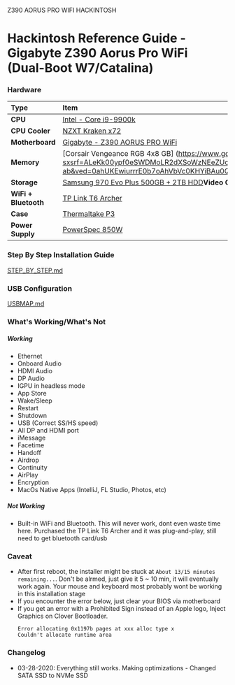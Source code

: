 Z390 AORUS PRO WIFI HACKINTOSH

# Hackintosh Reference Guide - Gigabyte Z390 Aorus Pro WiFi (Dual-Boot W7/Catalina)

### Hardware

Type|Item
:----|:----
**CPU** |[Intel - Core i9-9900k](https://www.google.com/search?q=intel+i9+9900k&oq=intel+i9+9900k&aqs=chrome..69i57j0l7.6112j0j7&sourceid=chrome&ie=UTF-8)
**CPU Cooler** |[NZXT Kraken x72](https://www.google.com/search?sxsrf=ALeKk01rc9oG02qpaqgyVy4rSe-dM_xKDw%3A1585447671952&ei=9wKAXtTgOc3WtAaV6bOACQ&q=nzxt+kraken+x72&oq=nzxt+kra&gs_lcp=CgZwc3ktYWIQARgBMgQIIxAnMgUIABCRAjIFCAAQkQIyCggAEIMBEBQQhwIyBAgAEEMyBwgAEBQQhwIyBQgAEIMBMgIIADICCAAyAggAOgQIABBHULcTWNYuYIE8aANwA3gAgAG2CYgBxheSAQ0wLjEuNC0xLjIuMC4xmAEAoAEBqgEHZ3dzLXdpeg&sclient=psy-ab) 
**Motherboard** | [Gigabyte - Z390 AORUS PRO WiFi](https://shopee.com.my/product/18799831/1830724338)
**Memory** | [Corsair Vengeance RGB 4x8 GB] (https://www.google.com/search?sxsrf=ALeKk00ypf0eSWDMoLR2dXSoWzNEeZUoBw%3A1585448934617&ei=5geAXq6jJduqtQaIg4roDg&q=corsair+vengeance+rgb&oq=corsair+vengeance+rgb&gs_lcp=CgZwc3ktYWIQAzIHCAAQFBCHAjICCAAyAggAMgIIADICCAAyAggAMgIIADICCAAyAggAMgIIAFD1xgJY9s0CYJLUAmgAcAB4AIABugqIAbwckgEJNC0xLjEuMC4ymAEAoAEBqgEHZ3dzLXdpeg&sclient=psy-ab&ved=0ahUKEwiurrrE0b7oAhVbVc0KHYiBAu0Q4dUDCAs&uact=5)
**Storage** | [Samsung 970 Evo Plus 500GB + 2TB HDD](https://www.google.com/search?sxsrf=ALeKk03f5iS-k1aUfq2qOX5BZKaYIxdJ5A%3A1585447765138&ei=VQOAXr-DCNnRtAaN36_IAg&q=Samsung+970+Evo+Plus+500GB&oq=Samsung+970+Evo+Plus+500GB&gs_lcp=CgZwc3ktYWIQAzICCAAyAggAMgYIABAIEB4yBggAEAgQHjIGCAAQCBAeMgYIABAIEB4yBggAEAgQHjIGCAAQCBAeMgUIABDNAjIFCAAQzQI6BAgAEEc6BggAEAcQHjoICAAQCBAHEB5Q2LoBWIvoAWCc7QFoAHACeACAAfsIiAHwKJIBDTAuMi4xLjEuNi0xLjOYAQCgAQGqAQdnd3Mtd2l6&sclient=psy-ab&ved=0ahUKEwj_geeWzb7oAhXZKM0KHY3vCykQ4dUDCAs&uact=5)**Video Card** | Radeon RX 580 8 GB (about:blank)
**WiFi + Bluetooth** | [TP Link T6 Archer](https://www.google.com/search?sxsrf=ALeKk03myLcsAbUj3mdOLpnb2KmdhluryA%3A1585447944900&ei=CASAXvnDNpjStQbpnKLwBA&q=tp+link+t6+archerwifi+card&oq=tp+link+t6+archerwifi+card&gs_lcp=CgZwc3ktYWIQAzoECAAQRzoHCCMQsAIQJzoECAAQDToHCAAQFBCHAjoCCAA6BggAEAcQHjoICAAQCBAHEB46BQgAEM0COgQIIRAKUJQqWLVaYOdeaABwA3gAgAHTBYgB5x6SAQ0wLjMuNC4xLjIuMS4xmAEBoAEBqgEHZ3dzLXdpeg&sclient=psy-ab&ved=0ahUKEwj558Lszb7oAhUYac0KHWmOCE4Q4dUDCAs&uact=5)
**Case** | [Thermaltake P3](https://www.google.com/search?q=Thermaltake+P3&oq=Thermaltake+P3&aqs=chrome..69i57j35i39j0l6.627j0j9&sourceid=chrome&ie=UTF-8)
**Power Supply** | [PowerSpec 850W](https://www.google.com/search?sxsrf=ALeKk0305HFlW6lfHMq-_NQCmiUlt-oFOA%3A1585448044678&ei=bASAXqeIKdq3tAbjt6_wDA&q=powerspec+850w+rgb&oq=opwerspec+850+w&gs_lcp=CgZwc3ktYWIQAxgAUABYAGC0EWgAcAB4AIABAIgBAJIBAJgBAKoBB2d3cy13aXo&sclient=psy-ab)



### Step By Step Installation Guide

[STEP_BY_STEP.md](STEP_BY_STEP.md)

### USB Configuration

[USBMAP.md](USBMAP.md)

### What's Working/What's Not

##### Working
- Ethernet
- Onboard Audio
- HDMI Audio
- DP Audio
- IGPU in headless mode
- App Store
- Wake/Sleep
- Restart
- Shutdown
- USB (Correct SS/HS speed)
- All DP and HDMI port
- iMessage
- Facetime
- Handoff
- Airdrop
- Continuity
- AirPlay
- Encryption
- MacOs Native Apps (IntelliJ, FL Studio, Photos, etc)

##### Not Working
- Built-in WiFi and Bluetooth. This will never work, dont even waste time here. Purchased the TP Link T6 Archer and it was plug-and-play, still need to get bluetooth card/usb

### Caveat
- After first reboot, the installer might be stuck at `About 13/15 minutes remaining...`. Don't be alrmed, just give it 5 ~ 10 min, it will eventually work again. Your mouse and keyboard most probably wont be working in this installation stage
- If you encounter the error below, just clear your BIOS via motherboard
- If you get an error with a Prohibited Sign instead of an Apple logo, Inject Graphics on Clover Bootloader.
	```
	Error allocating 0x1197b pages at xxx alloc type x
	Couldn't allocate runtime area
	```


### Changelog

- 03-28-2020: Everything still works. Making optimizations - Changed SATA SSD to NVMe SSD 
